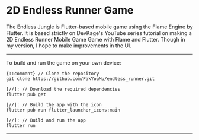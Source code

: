 # 2D Endless Runner Game
 The Endless Jungle is Flutter-based mobile game using the Flame Engine by Flutter. It is based strictly on DevKage's YouTube series tutorial on making a 2D Endless Runner Mobile Game Game with Flame and Flutter. Though in my version, I hope to make improvements in the UI.

---

To build and run the game on your own device:
```
{::comment} // Clone the repository
git clone https://github.com/PakYouMu/endless_runner.git

[//]: // Download the required dependencies
flutter pub get

[//]: // Build the app with the icon
flutter pub run flutter_launcher_icons:main

[//]: // Build and run the app
flutter run
```
---
